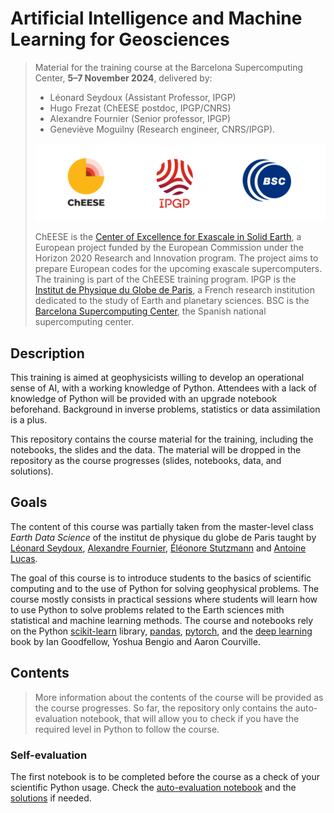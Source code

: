 # Artificial Intelligence and Machine Learning for Geosciences 

> Material for the training course at the Barcelona Supercomputing Center, __5–7 November 2024__, delivered by:
> - Léonard Seydoux (Assistant Professor, IPGP)
> - Hugo Frezat (ChEESE postdoc, IPGP/CNRS)
> - Alexandre Fournier (Senior professor, IPGP)
> - Geneviève Moguilny (Research engineer, CNRS/IPGP).
>
> <img src="logo.png" width=500>
> 
> ChEESE is the [Center of Excellence for Exascale in Solid Earth](https://cheese-coe.eu/), a European project funded by the European Commission under the Horizon 2020 Research and Innovation program. The project aims to prepare European codes for the upcoming exascale supercomputers. The training is part of the ChEESE training program.
> IPGP is the [Institut de Physique du Globe de Paris](https://www.ipgp.fr/), a French research institution dedicated to the study of Earth and planetary sciences.
> BSC is the [Barcelona Supercomputing Center](https://www.bsc.es/), the Spanish national supercomputing center.

## Description

This training is aimed at geophysicists willing to develop an operational sense of AI, with a working knowledge of Python. Attendees with a lack of knowledge of Python will be provided with an upgrade notebook beforehand. Background in inverse problems, statistics or data assimilation is a plus. 

This repository contains the course material for the training, including the notebooks, the slides and the data. The material will be dropped in the repository as the course progresses (slides, notebooks, data, and solutions).

## Goals

The content of this course was partially taken from the master-level class _Earth Data Science_ of the institut de physique du globe de Paris taught by [Léonard Seydoux](https://sites.google.com/view/leonard-seydoux/accueil), [Alexandre Fournier](https://www.ipgp.fr/~fournier/), [Éléonore Stutzmann](https://www.ipgp.fr/~stutz/) and [Antoine Lucas](http://dralucas.geophysx.org/). 

The goal of this course is to introduce students to the basics of scientific computing and to the use of Python for solving geophysical problems. The course mostly consists in practical sessions where students will learn how to use Python to solve problems related to the Earth sciences mith statistical and machine learning methods. The course and notebooks rely on the Python [scikit-learn](https://scikit-learn.org/stable/) library, [pandas](https://pandas.pydata.org/), [pytorch](https://pytorch.org/), and the [deep learning](https://www.deeplearningbook.org/) book by Ian Goodfellow, Yoshua Bengio and Aaron Courville.

## Contents

> More information about the contents of the course will be provided as the course progresses. So far, the repository only contains the auto-evaluation notebook, that will allow you to check if you have the required level in Python to follow the course.

### Self-evaluation

The first notebook is to be completed before the course as a check of your scientific Python usage. Check the [auto-evaluation notebook](./labs/0-self-evaluation.ipynb/self-evaluation.ipynb) and the [solutions](./labs/0-self-evaluation.ipynb/self-evaluation-answers.ipynb) if needed.

